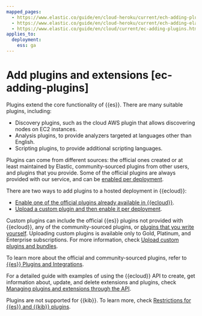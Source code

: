```yaml
---
mapped_pages:
  - https://www.elastic.co/guide/en/cloud-heroku/current/ech-adding-plugins.html
  - https://www.elastic.co/guide/en/cloud-heroku/current/ech-adding-elastic-plugins.html
  - https://www.elastic.co/guide/en/cloud/current/ec-adding-plugins.html
applies_to:
  deployment:
    ess: ga
---
```


# Add plugins and extensions [ec-adding-plugins]

Plugins extend the core functionality of {{es}}. There are many suitable plugins, including:

* Discovery plugins, such as the cloud AWS plugin that allows discovering nodes on EC2 instances.
* Analysis plugins, to provide analyzers targeted at languages other than English.
* Scripting plugins, to provide additional scripting languages.

Plugins can come from different sources: the official ones created or at least maintained by Elastic, community-sourced plugins from other users, and plugins that you provide. Some of the official plugins are always provided with our service, and can be [enabled per deployment](elasticsearch://reference/elasticsearch-plugins/plugin-management.md).

There are two ways to add plugins to a hosted deployment in {{ecloud}}:

* [Enable one of the official plugins already available in {{ecloud}}](elasticsearch://reference/elasticsearch-plugins/plugin-management.md).
* [Upload a custom plugin and then enable it per deployment](upload-custom-plugins-bundles.md).

Custom plugins can include the official {{es}} plugins not provided with {{ecloud}}, any of the community-sourced plugins, or [plugins that you write yourself](elasticsearch://extend/index.md). Uploading custom plugins is available only to Gold, Platinum, and Enterprise subscriptions. For more information, check [Upload custom plugins and bundles](upload-custom-plugins-bundles.md).

To learn more about the official and community-sourced plugins, refer to [{{es}} Plugins and Integrations](elasticsearch://reference/elasticsearch-plugins/index.md).

For a detailed guide with examples of using the {{ecloud}} API to create, get information about, update, and delete extensions and plugins, check [Managing plugins and extensions through the API](manage-plugins-extensions-through-api.md).

Plugins are not supported for {{kib}}. To learn more, check [Restrictions for {{es}} and {{kib}} plugins](restrictions-known-problems.md#ec-restrictions-plugins).




